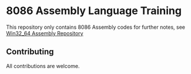 # 8086 Assembly Language Training

This repository only contains 8086 Assembly codes for further notes, see [Win32_64 Assembly Repository](https://github.com/katipogluMustafa/Win32_64_Assembly)

## Contributing

All contributions are welcome.
